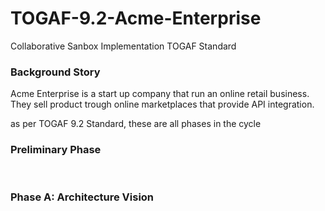 # TOGAF-9.2-Acme-Enterprise
Collaborative Sanbox Implementation TOGAF Standard

<h3>Background Story</h3>
Acme Enterprise is a start up company that run an online retail business. They sell product trough online marketplaces that provide API integration.

</p>
as per TOGAF 9.2 Standard, these are all phases in the cycle
<h3>Preliminary Phase</h3>
</br>
<h3>Phase A: Architecture Vision</h3>

